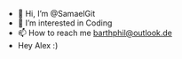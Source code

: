 - 👋 Hi, I’m @SamaelGit
- 👀 I’m interested in Coding
- 📫 How to reach me barthphil@outlook.de
- Hey Alex :)
